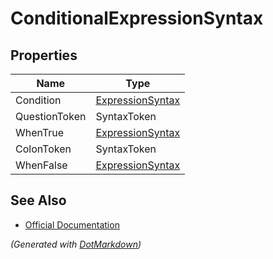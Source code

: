 # ConditionalExpressionSyntax

## Properties

| Name          | Type                                    |
| ------------- | --------------------------------------- |
| Condition     | [ExpressionSyntax](ExpressionSyntax.md) |
| QuestionToken | SyntaxToken                             |
| WhenTrue      | [ExpressionSyntax](ExpressionSyntax.md) |
| ColonToken    | SyntaxToken                             |
| WhenFalse     | [ExpressionSyntax](ExpressionSyntax.md) |

## See Also

* [Official Documentation](https://docs.microsoft.com/en-us/dotnet/api/microsoft.codeanalysis.csharp.syntax.conditionalexpressionsyntax)


*\(Generated with [DotMarkdown](http://github.com/JosefPihrt/DotMarkdown)\)*